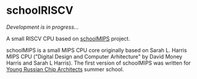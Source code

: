 # schoolRISCV

_Development is in progress..._

A small RISCV CPU based on [schoolMIPS](https://github.com/MIPSfpga/schoolMIPS) project.

schoolMIPS is a small MIPS CPU core originally based on Sarah L. Harris MIPS CPU ("Digital Design and Computer Arhitecture" by David Money Harris and Sarah L Harris). The first version of schoolMIPS was written for [Young Russian Chip Architects](http://www.silicon-russia.com/2017/06/09/arduino-and-fpga/) summer school.

<!--
The CPU have several versions (from simple to complex). Each of them is placed in the separate git branch:
- **00_simple** - the simplest CPU without data memory, programs compiled with GNU gcc;
- **01_mmio** - the same but with data memory, simple system bus and peripherals (pwm, gpio, als);
- **01_mmio_sv_dpi** - the same but with data memory, simple system bus and peripherals (pwm, gpio, als);   
- **02_irq** - data memory, system timer, interrupts and exceptions (CP0 coprocessor);
- **03_pipeline** - the pipelined version of the simplest core with data memory 
- **04_pipeline_irq** - the pipelined version of 02_irq

Examples of using this kernel as an element of a multiprocessor system:   
1. A.E. Ryazanova, A.A. Amerikanov, E. V Lezhnev, Development of multiprocessor system-on-chip based on soft processor cores schoolMIPS, J. Phys. Conf. Ser. 1163 (2019) 012026. [doi:10.1088/1742-6596/1163/1/012026](https://iopscience.iop.org/article/10.1088/1742-6596/1163/1/012026).
2. [Innovate FPGA 2019 project: EM028 » NoC-based multiprocessing system prototype](http://www.innovatefpga.com/cgi-bin/innovate/teams.pl?Id=EM028)

For docs and CPU diagrams please visit the project [wiki](https://github.com/MIPSfpga/schoolMIPS/wiki)

![CPU diagram](../../wiki/img/schoolMIPS_diagram.gif)  -->
